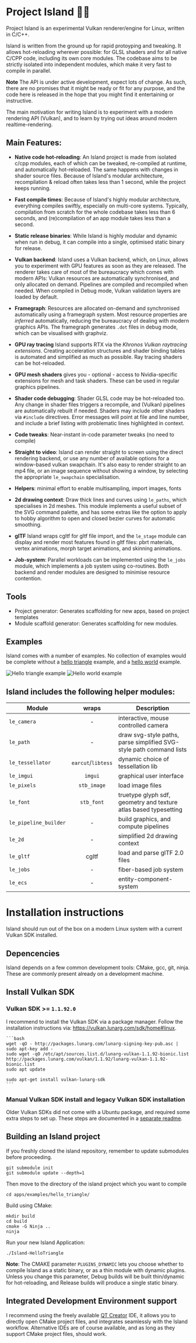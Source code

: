 # Project Island 🌋🐎 

Project Island is an experimental Vulkan renderer/engine for Linux, written in C/C++.

Island is written from the ground up for rapid protoyping and tweaking. It allows hot-reloading wherever possible: for GLSL shaders and for all native C/CPP code, including its own core modules. The codebase aims to be strictly isolated into independent modules, which make it very fast to compile in parallel.

**Note** The API is under active development, expect lots of change. As such, there are no promises that it might be ready or fit for any purpose, and the code here is released in the hope that you might find it entertaining or instructive. 

The main motivation for writing Island is to experiment with a modern rendering API (Vulkan), and to learn by trying out ideas around modern realtime-rendering.

## Main Features:

* **Native code hot-reloading**: An Island project is made from isolated c/cpp modules, each of which can be tweaked, re-compiled at runtime, and automatically hot-reloaded. The same happens with changes in shader source files. Because of Island's modular architecture, recompilation & reload often takes less than 1 second, while the project keeps running.

* **Fast compile times**: Because of Island's highly modular architecture, everything compiles swiftly, especially on multi-core systems. Typically, compilation from scratch for the whole codebase takes less than 6 seconds, and (re)compilation of an app module takes less than a second.

* **Static release binaries**: While Island is highly modular and dynamic when run in debug, it can compile into a single, optimised static binary for release. 

* **Vulkan backend**: Island uses a Vulkan backend, which, on Linux, allows you to experiment with GPU features as soon as they are released. The renderer takes care of most of the bureaucracy which comes with modern APIs: Vulkan resources are automatically synchronised, and only allocated on demand. Pipelines are compiled and recompiled when needed. When compiled in Debug mode, Vulkan validation layers are loaded by default.

* **Framegraph**: Resources are allocated on-demand and synchronised automatically using a framegraph system. Most resource properties are *inferred* automatically, reducing the bureaucracy of dealing with modern graphics APIs. The framegraph generates `.dot` files in debug mode, which can be visualised with graphviz.

* **GPU ray tracing** Island supports RTX via the *Khronos Vulkan raytracing extensions*. Creating acceleration structures and shader binding tables is automated and simplified as much as possible. Ray tracing shaders can be hot-reloaded.

* **GPU mesh shaders** gives you - optional - access to Nvidia-specific extensions for mesh and task shaders. These can be used in regular graphics pipelines.

* **Shader code debugging**: Shader GLSL code may be hot-reloaded too. Any change in shader files triggers a recompile, and (Vulkan) pipelines are automatically rebuilt if needed. Shaders may include other shaders via `#include` directives. Error messages will point at file and line number, and include a brief listing with problematic lines highlighted in context.

* **Code tweaks**: Near-instant in-code parameter tweaks (no need to compile)

* **Straight to video**: Island can render straight to screen using the direct rendering backend, or use any number of available options for a window-based vulkan swapchain. It's also easy to render straight to an mp4 file, or an image sequence without showing a window, by selecting the appropriate `le_swapchain` specialisation.

* **Helpers**: minimal effort to enable multisampling, import images, fonts

* **2d drawing context**: Draw thick lines and curves using `le_paths`, which specialises in 2d meshes. This module implements a useful subset of the SVG command palette, and has some extras like the option to apply to hobby algorithm to open and closed bezier curves for automatic smoothing.

* **glTF** Island wraps cgltf for gltf file import, and the `le_stage` module can display and render most features found in gltf files: pbrt materials, vertex animations, morph target animations, and skinning animations.

* **Job-system**: Parallel workloads can be implemented using the `le_jobs` module, which implements a job system using co-routines. Both backend and render modules are designed to minimise resource contention.

## Tools

+ Project generator: Generates scaffolding for new apps, based on project templates
+ Module scaffold generator: Generates scaffolding for new modules.

## Examples 

Island comes with a number of examples. No collection of examples would be complete without a [hello triangle](apps/examples/hello_triangle/) example, and a [hello world](apps/examples/hello_world/) example.

![Hello triangle example](apps/examples/hello_triangle/screenshot.png)
![Hello world example](apps/examples/hello_world/screenshot.jpg)

## Island includes the following helper modules: 

| Module | wraps | Description | 
| --- | :---: | --- | 
| `le_camera` | - | interactive, mouse controlled camera |
| `le_path` | - | draw svg-style paths, parse simplified SVG-style path command lists | 
| `le_tessellator` | `earcut`/`libtess` | dynamic choice of tessellation lib |
| `le_imgui` | `imgui` | graphical user interface |
| `le_pixels` | `stb_image` | load image files |
| `le_font` | `stb_font` | truetype glyph sdf, geometry and texture atlas based typesetting |
| `le_pipeline_builder` | - | build graphics, and compute pipelines | 
| `le_2d` | - | simplified 2d drawing context |
| `le_gltf` | cgltf | load and parse glTF 2.0 files |
| `le_jobs` | - | fiber-based job system | 
| `le_ecs` | - | entity-component-system | 

# Installation instructions

Island should run out of the box on a modern Linux system with
a current Vulkan SDK installed. 

## Depencencies

Island depends on a few common development tools: CMake, gcc, git, ninja. These are commonly present already on a development machine.

## Install Vulkan SDK 

### Vulkan SDK >= `1.1.92.0`

I recommend to install the Vulkan SDK via a package manager.
Follow the installation instructions via:
<https://vulkan.lunarg.com/sdk/home#linux>.

    ```bash
    wget -qO - http://packages.lunarg.com/lunarg-signing-key-pub.asc | sudo apt-key add -
    sudo wget -qO /etc/apt/sources.list.d/lunarg-vulkan-1.1.92-bionic.list http://packages.lunarg.com/vulkan/1.1.92/lunarg-vulkan-1.1.92-bionic.list
    sudo apt update

    sudo apt-get install vulkan-lunarg-sdk
    ```

### Manual Vulkan SDK install and legacy Vulkan SDK installation

Older Vulkan SDKs did not come with a Ubuntu package, and required
some extra steps to set up. These steps are documented in a [separate
readme](legacy_sdk_installation_instructions.md). 

## Building an Island project

If you freshly cloned the island repository, remember to update submodules before proceeding.

    git submodule init
    git submodule update --depth=1

Then move to the directory of the island project which you want to compile

    cd apps/examples/hello_triangle/

Build using CMake:

    mkdir build
    cd build
    cmake -G Ninja ..
    ninja

Run your new Island Application: 

    ./Island-HelloTriangle

**Note**: The CMAKE parameter `PLUGINS_DYNAMIC` lets you choose whether to compile Island as a static binary, or as a thin module with dynamic plugins. Unless you change this parameter, Debug builds will be built thin/dynamic for hot-reloading, and Release builds will produce a single static binary. 


## Integrated Development Environment support

I recommend using the freely available [QT Creator](https://download.qt.io/official_releases/qtcreator/) IDE, it allows you to directly open CMake project files, and integrates seamlessly with the Island workflow. Alternative IDEs are of course available, and as long as they support CMake project files, should work.
